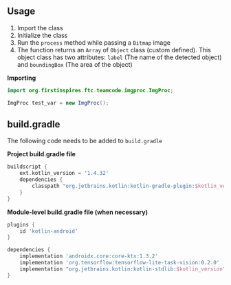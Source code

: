 ## Usage

1. Import the class
2. Initialize the class
3. Run the `process` method while passing a `Bitmap` image
4. The function returns an `Array` of `Object` class (custom defined).
       This object class has two attributes: `label` (The name of the detected object) and
       `boundingBox` (The area of the object)

**Importing**
```java
import org.firstinspires.ftc.teamcode.imgproc.ImgProc;

ImgProc test_var = new ImgProc();
```

## build.gradle

The following code needs to be added to `build.gradle`

**Project build.gradle file**
```groovy
buildscript {
    ext.kotlin_version = '1.4.32'
    dependencies {
        classpath "org.jetbrains.kotlin:kotlin-gradle-plugin:$kotlin_version"
    }
}
```

**Module-level build.gradle file (when necessary)**
```groovy
plugins {
    id 'kotlin-android'
}

dependencies {
    implementation 'androidx.core:core-ktx:1.3.2'
    implementation 'org.tensorflow:tensorflow-lite-task-vision:0.2.0'
    implementation "org.jetbrains.kotlin:kotlin-stdlib:$kotlin_version"
}
```